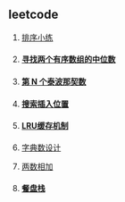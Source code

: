 ## leetcode

1. [排序小练](https://github.com/wulimax/blogs/blob/master/docs/arithmetic/sort.md)

2. #### [ 寻找两个有序数组的中位数](https://github.com/wulimax/blogs/blob/master/docs/arithmetic/2.md)

3. #### [第 N 个泰波那契数](https://github.com/wulimax/blogs/blob/master/docs/arithmetic/3.md)

4. #### [搜索插入位置](https://github.com/wulimax/blogs/blob/master/docs/arithmetic/4.md)

5. #### [LRU缓存机制](https://github.com/wulimax/blogs/blob/master/docs/arithmetic/5.md)

6. [字典数设计](https://github.com/wulimax/blogs/blob/master/docs/arithmetic/6.md)

7. [两数相加](https://github.com/wulimax/blogs/blob/master/docs/arithmetic/7.md)

8. #### [餐盘栈](https://github.com/wulimax/blogs/blob/master/docs/arithmetic/8.md)

